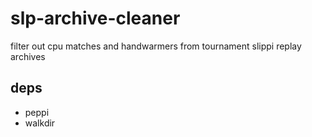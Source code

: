 # slp-archive-cleaner

filter out cpu matches and handwarmers from tournament slippi replay archives

## deps
- peppi
- walkdir